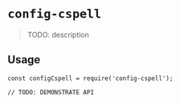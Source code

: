 # `config-cspell`

> TODO: description

## Usage

```
const configCspell = require('config-cspell');

// TODO: DEMONSTRATE API
```
